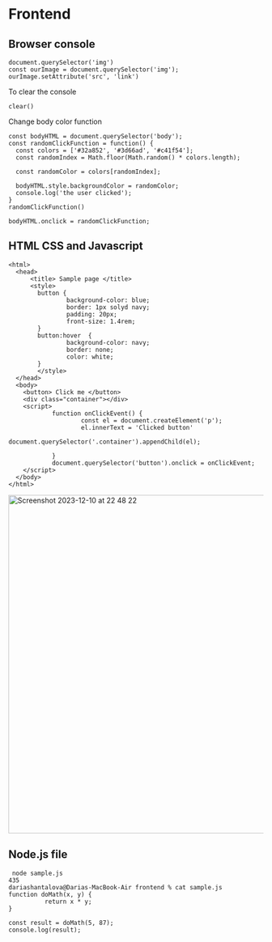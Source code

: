 # Frontend
## Browser console
```
document.querySelector('img')
const ourImage = document.querySelector('img');
ourImage.setAttribute('src', 'link')
```
To clear the console
```
clear()
```

Change body color function
```
const bodyHTML = document.querySelector('body');
const randomClickFunction = function() {
  const colors = ['#32a852', '#3d66ad', '#c41f54'];
  const randomIndex = Math.floor(Math.random() * colors.length);

  const randomColor = colors[randomIndex];

  bodyHTML.style.backgroundColor = randomColor;
  console.log('the user clicked');
}
randomClickFunction()

bodyHTML.onclick = randomClickFunction;
```

## HTML CSS and Javascript
```
<html>
  <head>
      <title> Sample page </title>
      <style>
        button {
                background-color: blue;
                border: 1px solyd navy;
                padding: 20px;
                front-size: 1.4rem;
        }
        button:hover  {
                background-color: navy;
                border: none;
                color: white;
        }
        </style>
  </head>
  <body>
    <button> Click me </button>
    <div class="container"></div>
    <script>
            function onClickEvent() {
                    const el = document.createElement('p');
                    el.innerText = 'Clicked button'
                    document.querySelector('.container').appendChild(el);

            }
            document.querySelector('button').onclick = onClickEvent;
    </script>        
  </body>
</html>
```
<img width="669" alt="Screenshot 2023-12-10 at 22 48 22" src="https://github.com/DariaShantalova/dariashantalova.github.io/assets/34622678/308a5085-6ea6-4526-8df9-1960b839e0d8">

## Node.js file
```
 node sample.js 
435
dariashantalova@Darias-MacBook-Air frontend % cat sample.js 
function doMath(x, y) {
          return x * y;
}

const result = doMath(5, 87);
console.log(result);
```



